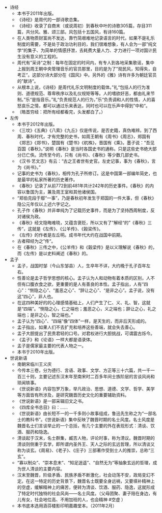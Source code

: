 - 诗经
	- 本书于2011年出版。
	- 《诗经》是周代的一部诗歌总集。
	- 《诗经》收录了自商末（或说周初）到春秋中叶的诗歌305篇，存目311篇，共分风、雅、颂三部。风包括十五国风，有诗160篇。
	- 在人类物质财富尚不发达、靠竹简艰难地记录语言的时代，如果不是礼乐制度的需要，不是处于政治功利目的，我们很难想象，有人会为一部”纯文学“的集子、为简单的情感抒泄，去耗费大量人力、才力进行一项对国计民生没有意义的工程的。
	- 周代有”采诗“之制：每年在固定的时间内，有专人到各地采集歌谣，集中上报到周王朝中央管理音乐的官员那里，目的是为了”观民风，知得失，自考正“。这部分诗大部分在《国风》中。另外的《雅》诗有许多为朝廷官员的”献诗“。
	- 从根本上说，《诗经》是周代礼乐文明制度的载体。”礼“包括人的行为准则、道德规范、尊卑秩序以及礼仪规矩等等。人的嗜欲好恶，都由礼来节制。”乐“是指音乐。”礼“负责规范人的行为，”乐“负责调和人的性情，人的喜怒哀乐之情，都可以通过乐来表达，同时也可以在乐声中得到”中和“。
	- （皓首穷经：把所有经都看完，头发都白了。）
- 左传
	- 本书于2012年出版。
	- 《三坟》《五典》《八索》《九丘》仅是传说，是否史籍，真伪难辨。到了西周、春秋时代，才有完整的史书，如周王朝有《周书》《周志》，郑国有《郑志》《郑书》，楚国有《楚书》《杌株》，晋国有《乘》。墨子说：“吾见百国《春秋》。”说明《春秋》是当时各国史书的通称。只是这些史书绝大部分已亡佚。流传至今的，只有《尚书》、《春秋》等少数几部史书。
	- 《汉书·艺文志》有云：“古之王者世有史官。左史记事，事为《春秋》，言为《尚书》。”
	- 记事的史书为《春秋》，相传为孔子所修订。这是中国第一部编年简史，也是最早的私家所著的历史著作。
	- 《春秋》记录了从前772到前481年共计242年的历史事件。《春秋》的内容以鲁国为主，兼及周王室和其他诸侯国。
	- “郑伯克段于鄢“一事”，乃是春秋初年发生于郑国的一件大事，但《春秋》隐公元年仅以上述六字记之。
	- 孔子作《春秋》并非单纯为了记载历史事件，而是为了坚持西周制度，反对诸侯为政。
	- 《春秋》经文隐晦难晓，又蕴含褒贬，所以又有了”解经“的”《春秋》三传“，这就是《左传》、《公羊传》、《榖梁传》。
	- 《左传》的作者是左丘明。成书年代大约在战国中前期。
	- 古者释经为之”传“。
	- 在《春秋》三传之中，《公羊传》和《榖梁传》是以义理解说《春秋》的，而《左传》是以史料阐述《春秋》的。
- 孟子
	- 孟子，战国时邹（今山东邹县）人，生卒年不详，大约晚于孔子百年左右。
	- 性善论是孟子哲学思想的核心。孟子认为人和动物有着本质的区别，人不但有口腹衣食之欲，更重要的是人有善良的本性。孟子指出，人有“四心”：“恻隐之心”、“羞恶之心”、“辞让之心”、“是非之心”。孟子说，没有这“四心”，非人也。
	- 在这四种美好的的心理感情基础上，人们产生了仁、义、礼、智，这就是“四端”。“恻隐之心，仁之端也；羞恶之心，义之端也；辞让之心，礼之端也；是非之心，智之端也。”
	- 孟子认为“四心”、“四端”像“四体”一样，是天生的，而非后天形成的。
	- 孟子指出，如果人们不去扩充和培养这些善端，就会失去善心。
	- 孟子大胆提出了民贵君轻的口号。对君权进行大胆挑战，可谓震古烁今。
	- 《孟子》和《论语》一样大都是语录体。
	- 孟子是儒家最主要的代表人物之一。
	- 本书于2010年出版。
- 世说新语
	- 南朝宋临川王义庆
	- 今传本三卷，分为德行、言语、政事、文学、方正等三十六篇，共一千一百三十则，主要记述东汉末年至南宋时二百多年间士族阶层的言谈风尚和琐闻轶事。
	- 《世说新语》内容包罗万象，举凡政治、思想、道德、文学、哲学、美学等方面皆有所涉及，是研究魏晋历史文化的重要辅助资料。
	- 《世说新语》是一部采辑旧文之书。
	- 《四库全书总目》曰：……
	- 《世说新语》由长短不一的一千多则小故事组成，鲁迅先生称之为“一部名士的教科书”。《世说新语》集中反映了魏晋时期的名士风度。名士风度是魏晋名士们言谈举止的一个总括，有几个主要的外在表现形式：清谈、饮酒、服药和隐逸。
	- 清谈起于汉末，名士群集，臧否人物，评论时事，称为清议。魏晋时期的清谈则侧重于玄学，即所谓内圣外王、天人之际的玄远哲理，所以清谈又称为谈玄。《周易》、《老子》、《庄子》三部著作受到士人的推崇，总称“三玄”。
	- “寡以制众”、“崇本息末”、“知足逍遥”、“自然无为”等抽象玄远的哲理，成为世人清谈的主要内容。
	- 汉末至魏晋，阶级矛盾、民族矛盾不断激化，社会动荡不安，政局变幻不定。在这一特定的历史背景下，魏晋名士既要全身远祸，又要填补精神上的空虚，缓解精神上的痛苦，便转为清谈、饮酒、服药、隐逸，这就形成了特定时代独特的社会风尚——名士风度。（父母团聚、妻子陪在身边，有儿有女，社会地位高、不用加班的人，也会精神 #空虚 ）
	- 本书底本选用涵芬楼影印明嘉趣堂本。（2011年2月）